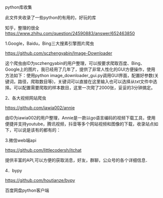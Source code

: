 python库收集

此文件夹收录了一些python的有用的，好玩的库

知乎，整理的很全
https://www.zhihu.com/question/24590883/answer/652463850

1.Google，Baidu，Bing三大搜素引擎图片爬虫

https://github.com/sczhengyabin/Image-Downloader

   这个爬虫由ID为sczhengyabin的用户整理，可以按要求爬取百度、Bing、Google上的图片，我已经用了几年了，提供了非常人性化的GUI方便操作，使用方法如下：使用python image_downloader_gui.py调用GUI界面，配置好参数(关键词，路径，爬取数目等)，关键词可以直接在这里输入也可以选择从txt文件中选择。可以配置需要爬取的样本数目，这里一次爬了2000张，妥妥的3分钟搞定。


2、各大视频网站爬虫

https://github.com/iawia002/annie

   由ID为iawia002的用户整理，Annie是一款以go语言编码的视频下载工具，使用便捷并支持youtube，腾讯视频，抖音等多个网站视频和图像的下载，收录站点如下，可以说是该有的都有的：

3.微信web端api

https://github.com/littlecodersh/itchat

   提供丰富的API,可以方便的获取消息，好友，群聊，公众号的各个详细信息．
   

4．bypy

https://github.com/houtianze/bypy

   百度网盘python客户端
   
   
   


